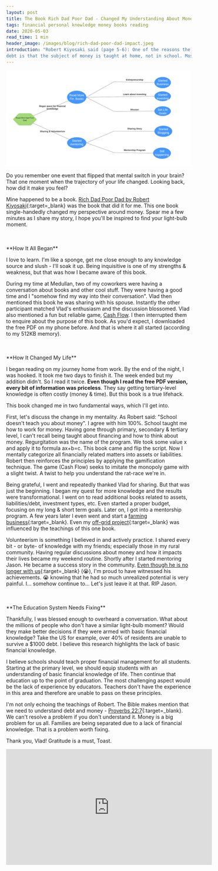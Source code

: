 ```yaml
---
layout: post
title: The Book Rich Dad Poor Dad - Changed My Understanding About Money
tags: financial personal knowledge money books reading
date: 2020-05-03
read_time: 1 min
header_image: /images/blog/rich-dad-poor-dad-impact.jpeg
introduction: "Robert Kiyosaki said (page 5-6): One of the reasons the rich get richer, the poor get poorer, and the middle class struggles in
debt is that the subject of money is taught at home, not in school. Most of us learn about money from our parents. So what can poor parents tell their child about money? They simply say, 'Stay in school and study hard.' The child may graduate with excellent grades, but with a poor person’s financial programming and mind-set.."
---
```


!["The Impact Of One Book"](/images/blog/rich-dad-poor-dad-impact.jpeg "The Impact Of One Book")


Do you remember one event that flipped that mental switch in your brain? That one moment when the trajectory of your life changed. Looking back, how did it make you feel?

Mine happened to be a book. [Rich Dad Poor Dad by Robert Kiyosaki](https://en.wikipedia.org/wiki/Rich_Dad_Poor_Dad){:target=_blank} was the book that did it for me. This one book single-handedly changed my perspective around money. Spear me a few minutes as I share my story, I hope you'll be inspired to find your light-bulb moment.

<br/>
<br/>
**How It All Began**

I love to learn. I'm like a sponge, get me close enough to any knowledge source and slush - I'll soak it up.
Being inquisitive is one of my strengths & weakness, but that was how I became aware of this book. 

During my time at Medullan, two of my coworkers were having a conversation about books and other cool stuff. They were having a good time and I "somehow find my way into their conversation". Vlad then mentioned this book he was sharing with his spouse. Instantly the other participant matched Vlad's enthusiasm and the discussion blossomed. Vlad also mentioned a fun but reliable game, [Cash Flow](https://www.richdad.com/classic). I then interrupted them to enquire about the purpose of this book. As you'd expect, I downloaded the free PDF on my phone before. And that is where it all started (according to my 512KB memory). 

<br/>
<br/>
**How It Changed My Life**

I began reading on my journey home from work. By the end of the night, I was hooked. It took me two days to finish it. The week ended but my addition didn't. So I read it twice. __Even though I read the free PDF version, every bit of information was priceless__. They say getting tertiary-level knowledge is often costly (money & time). But this book is a true lifehack.

This book changed me in two fundamental ways, which I'll get into. 

First, let's discuss the change in my mentality. As Robert said: "School doesn't teach you about money". I agree with him 100%. School taught me how to work for money. Having gone through primary, secondary & tertiary level, I can't recall being taught about financing and how to think about money. Regurgitation was the name of the program. We took some value x and apply it to formula ax+b=c. 
This book came and flip the script. Now I mentally categorize all financially related matters into assets or liabilities. Robert then reinforces the principles by applying the gamification technique. The game (Cash Flow) seeks to imitate the monopoly game with a slight twist. A twist to help you understand the rat-race we're in.

Being grateful, I went and repeatedly thanked Vlad for sharing. But that was just the beginning. I began my quest for more knowledge and the results were transformational. I went on to read additional books related to assets, liabilities/debt, investment types, etc. Even started a proper budget, focusing on my long & short term goals. Later on, I got into a mentorship program. A few years later I even went and start a [farming business](/2019/12/24/My-First-Failed-Business.html){:target=_blank}. Even my [off-grid project](/2018/09/16/Off-Grid-Solar-System-First-Year-Anniversary.html){:target=_blank} was influenced by the teachings of this one book.

Volunteerism is something I believed in and actively practice. I shared every bit - or byte- of knowledge with my friends; especially those in my rural community. Having regular discussions about money and how it impacts their lives became my weekend routine. Shortly after I started mentoring Jason. He became a success story in the community. [Even though he is no longer with us](/2020/02/07/Goodbye-Jason.html){:target=_blank} (&#128557;), I'm proud to have witnessed his achievements. &#128557; knowing that he had so much unrealized potential is very painful. I... somehow continue to... Let's just leave it at that. RIP Jason.

<br/>
<br/>
**The Education System Needs Fixing**

Thankfully, I was blessed enough to overheard a conversation. What about the millions of people who don't have a similar light-bulb moment? Would they make better decisions if they were armed with basic financial knowledge? Take the US for example, over 40% of residents are unable to survive a $1000 debt. I believe this research highlights the lack of basic financial knowledge.

I believe schools should teach proper financial management for all students. Starting at the primary level, we should equip students with an understanding of basic financial knowledge of life. Then continue that education up to the point of graduation. The most challenging aspect would be the lack of experience by educators. Teachers don't have the experience in this area and therefore are unable to pass on these principles. 

I'm not only echoing the teachings of Robert. The Bible makes mention that we need to understand debt and money - [Proverbs 22:7](https://www.biblegateway.com/passage/?search=Proverbs+22:7){:target=_blank}. We can't resolve a problem if you don't understand it. Money is a big problem for us all. Families are being separated due to a lack of financial knowledge. That is a problem worth fixing. 

Thank you, Vlad! Gratitude is a must, Toast.

<iframe width="560" height="315" src="https://www.youtube.com/embed/p8HoEvDh70Y" frameborder="0" allow="accelerometer; autoplay; encrypted-media; gyroscope; picture-in-picture" allowfullscreen></iframe>









[head_image]: https://www.pexels.com/photo/coffee-notebook-writing-computer-34601/